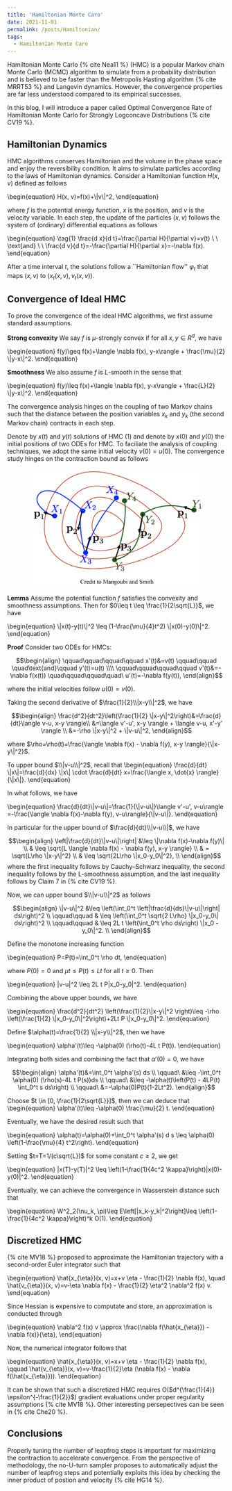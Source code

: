 ```yaml
---
title: 'Hamiltonian Monte Caro'
date: 2021-11-01
permalink: /posts/Hamiltonian/
tags:
  - Hamiltonian Monte Caro
---
```


Hamiltonian Monte Carlo {% cite Nea11 %} (HMC) is a popular Markov chain Monte Carlo (MCMC) algorithm to simulate from a probability distribution and is believed to be faster than the Metropolis Hasting algorithm {% cite MRRT53 %} and Langevin dynamics. However, the convergence properties are far less understood compared to its empirical successes. 

In this blog, I will introduce a paper called Optimal Convergence Rate of Hamiltonian Monte Carlo for Strongly Logconcave Distributions {% cite CV19 %}. 

## Hamiltonian Dynamics

HMC algorithms conserves Hamiltonian and the volume in the phase space and enjoy the reversibility condition. It aims to simulate particles according to the laws of Hamiltonian dynamics. Consider a Hamiltonian function $H(x, v)$ defined as follows

\begin{equation}
H(x, v)=f(x)+\\|v\\|^2,
\end{equation}

where $f$ is the potential energy function, $x$ is the position, and $v$ is the velocity variable. In each step, the update of the particles $(x, v)$ follows the system of (ordinary) differential equations as follows


\begin{equation}
\tag{1}
\frac{d x}{d t}=\frac{\partial H}{\partial v}=v(t) \ \ \text{and} \ \ \frac{d v}{d t}=-\frac{\partial H}{\partial x}=-\nabla f(x).
\end{equation}

After a time interval $t$, the solutions follow a ``Hamiltonian flow'' $\varphi_t$ that maps $(x,v)$ to $(x_t(x,v), v_t(x, v))$.





## Convergence of Ideal HMC

To prove the convergence of the ideal HMC algorithms, we first assume standard assumptions.

**Strong convexity** We say $f$ is $\mu$-strongly convex if for all $x, y\in R^d$, we have

\begin{equation}
f(y)\geq f(x)+\langle \nabla f(x), y-x\rangle + \frac{\mu}{2} \\|y-x\\|^2.
\end{equation}

**Smoothness** We also assume $f$ is $L$-smooth in the sense that

\begin{equation}
f(y)\leq f(x)+\langle \nabla f(x), y-x\rangle + \frac{L}{2} \\|y-x\\|^2.
\end{equation}

The convergence analysis hinges on the coupling of two Markov chains such that the distance between the position variables $x_k$ and $y_k$ (the second Markov chain) contracts in each step.

Denote by $x(t)$ and $y(t)$ solutions of HMC (1) and denote by $x(0)$ and $y(0)$ the initial positions of two ODEs for HMC. To faciliate the analysis of coupling techniques, we adopt the same initial velocity $v(0)=u(0)$. The convergence study hinges on the contraction bound as follows

<p align="center">
    <img src="/images/HMC_coupling2.png" width="400" />
</p>


**Lemma** Assume the potential function $f$ satisfies the convexity and smoothness assumptions. Then for $0\leq t \leq \frac{1}{2\sqrt{L}}$, we have

\begin{equation}
\\|x(t)-y(t)\\|^2 \leq (1-\frac{\mu}{4}t^2) \\|x(0)-y(0)\\|^2.
\end{equation}


**Proof**
Consider two ODEs for HMCs: 

$$\begin{align}
\qquad\qquad\qquad\qquad x'(t)&=v(t)    \qquad\qquad \quad\text{and}\qquad y'(t)=u(t) \\\\
\qquad\qquad\qquad\qquad v'(t)&=-\nabla f(x(t))     \quad\qquad\qquad\quad\   u'(t)=-\nabla f(y(t)),
\end{align}$$

where the initial velocities follow $u(0)=v(0)$. 

Taking the second derivative of $\frac{1}{2}\\|x-y\\|^2$, we have

$$\begin{align}
\frac{d^2}{dt^2}\left(\frac{1}{2} \|x-y\|^2\right)&=\frac{d}{dt}\langle v-u, x-y \rangle\\
						  &=\langle v'-u', x-y \rangle + \langle v-u, x'-y' \rangle \\
						  &=-\rho \|x-y\|^2 + \|v-u\|^2,
\end{align}$$

where $\rho=\rho(t)=\frac{\langle \nabla f(x) - \nabla f(y), x-y \rangle}{\|x-y\|^2}$.

To upper bound $\\|v-u\\|^2$, recall that 
\begin{equation}
\frac{d}{dt} \\|x\\|=\frac{d}{dx} \\|x\\| \cdot \frac{d}{dt} x=\frac{\langle x, \dot{x} \rangle}{\\|x\\|}.
\end{equation}

In what follows, we have

\begin{equation}
\frac{d}{dt}\\|v-u\\|=\frac{1}{\\|v-u\\|}\langle v'-u', v-u\rangle =-\frac{\langle \nabla f(x)-\nabla f(y), v-u\rangle}{\\|v-u\\|}.
\end{equation}

In particular for the upper bound of $\frac{d}{dt}\\|v-u\\|$, we have

$$\begin{align}
\left|\frac{d}{dt}\|v-u\|\right| &\leq \|\nabla f(x)-\nabla f(y)\| \\
                                 & \leq \sqrt{L \langle \nabla f(x) - \nabla f(y), x-y \rangle} \\
                                 & = \sqrt{L\rho \|x-y\|^2} \\
				 & \leq \sqrt{2L\rho \|x_0-y_0\|^2}, \\
\end{align}$$
where the first inequality follows by Cauchy–Schwarz inequality, the second inequality follows by the L-smoothness assumption, and the last inequality follows by Claim 7 in {% cite CV19 %}.

Now, we can upper bound $\\|v-u\\|^2$ as follows

$$\begin{align}
\|v-u\|^2 &\leq  \left(\int_0^t \left|\frac{d}{ds}\|v-u\|\right| ds\right)^2 \\
\qquad\qquad & \leq \left(\int_0^t \sqrt{2 L\rho} \|x_0-y_0\| ds\right)^2 \\
\qquad\qquad & \leq 2L t \left(\int_0^t \rho ds\right) \|x_0 - y_0\|^2. \\
\end{align}$$

Define the monotone increasing function

\begin{equation}
P=P(t)=\int_0^t \rho dt,
\end{equation}

where $P(0)=0$ and $\mu t \leq P(t)\leq L t$ for all $t\geq 0$. Then

\begin{equation}
\|v-u\|^2 \leq 2L t P\|x_0-y_0\|^2.
\end{equation}

Combining the above upper bounds, we have

\begin{equation}
\frac{d^2}{dt^2} \left(\frac{1}{2}\\|x-y\\|^2 \right)\leq -\rho \left(\frac{1}{2} \\|x_0-y_0\\|^2\right)+2Lt P \\|x_0-y_0\\|^2.
\end{equation}

Define $\alpha(t)=\frac{1}{2} \\|x-y\\|^2$, then we have

\begin{equation}
\alpha'(t)\leq -\alpha(0) (\rho(t)-4L t P(t)).
\end{equation}

Integrating both sides and combining the fact that $\alpha'(0)=0$, we have

$$\begin{align}
\alpha'(t)&=\int_0^t \alpha'(s) ds \\
\qquad\ &\leq -\int_0^t \alpha(0) (\rho(s)-4L t P(s))ds \\
\qquad\ &\leq -\alpha(t)\left(P(t) - 4LP(t) \int_0^t s ds\right) \\
\qquad\ &=-\alpha(0)P(t)(1-2Lt^2). 
\end{align}$$

Choose $t \in [0, \frac{1}{2\sqrt{L}}]$, then we can deduce that
\begin{equation}
\alpha'(t)\leq -\alpha(0) \frac{\mu}{2} t.
\end{equation}

Eventually, we have the desired result such that

\begin{equation}
\alpha(t)=\alpha(0)+\int_0^t \alpha'(s) d s \leq \alpha(0) \left(1-\frac{\mu}{4} t^2\right).
\end{equation}


Setting $t=T=1/(c\sqrt{L})$ for some constant $c\geq 2$, we get

\begin{equation}
\|x(T)-y(T)\|^2 \leq \left(1-\frac{1}{4c^2 \kappa}\right)\|x(0)-y(0)\|^2.
\end{equation}

Eventually, we can achieve the convergence in Wasserstein distance such that 

\begin{equation}
W^2_2(\nu_k, \pi)\leq E\left[\|x_k-y_k\|^2\right]\leq \left(1-\frac{1}{4c^2 \kappa}\right)^k O(1).
\end{equation}

## Discretized HMC

{% cite MV18 %} proposed to approximate the Hamiltonian trajectory with a second-order Euler integrator such that

\begin{equation}
\hat{x_{\eta}}(x, v)=x+v \eta - \frac{1}{2} \nabla f(x), \quad \hat{v_{\eta}}(x, v)=v-\eta \nabla f(x) - \frac{1}{2} \eta^2 \nabla^2 f(x) v.
\end{equation}

Since Hessian is expensive to computate and store, an approximation is conducted through

\begin{equation}
\nabla^2 f(x) v \approx \frac{\nabla f(\hat{x_{\eta}}) - \nabla f(x)}{\eta},
\end{equation}

Now, the numerical integrator follows that

\begin{equation}
\hat{x_{\eta}}(x, v)=x+v \eta - \frac{1}{2} \nabla f(x), \qquad \hat{v_{\eta}}(x, v)=v-\frac{1}{2}\eta (\nabla f(x) - \nabla f(\hat{x_{\eta}})).
\end{equation}

It can be shown that such a discretized HMC requires O($d^{\frac{1}{4}} \epsilon^{-\frac{1}{2}}$) gradient evaluations under proper regularity assumptions {% cite MV18 %}. Other interesting persepectives can be seen in {% cite Che20 %}.



## Conclusions

Properly tuning the number of leapfrog steps is important for maximizing the contraction to accelerate convergence. From the perspective of methodology, the no-U-turn sampler proposes to automatically adjust the number of leapfrog steps and potentially exploits this idea by checking the inner product of postion and velocity {% cite HG14 %}. 


